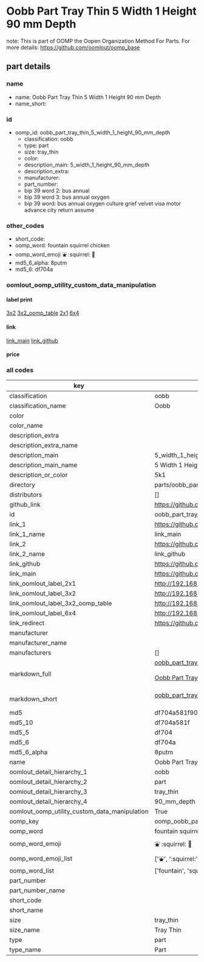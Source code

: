 # Oobb Part Tray Thin 5 Width 1 Height 90 mm Depth  

note: This is part of OOMP the Oopen Organization Method For Parts. For more details: https://github.com/oomlout/oomp_base

##  part details
  







### name
* name: Oobb Part Tray Thin 5 Width 1 Height 90 mm Depth
* name_short: 
### id
* oomp_id: oobb_part_tray_thin_5_width_1_height_90_mm_depth
  * classification: oobb
  * type: part
  * size: tray_thin
  * color: 
  * description_main: 5_width_1_height_90_mm_depth
  * description_extra: 
  * manufacturer: 
  * part_number: 
  * bip 39 word 2: bus annual
  * bip 39 word 3: bus annual oxygen
  * bip 39 word: bus annual oxygen culture grief velvet visa motor advance city return assume

### other_codes
* short_code: 
* oomp_word: fountain squirrel chicken
* oomp_word_emoji :fountain: :squirrel: :chicken:
* md5_6_alpha: 8putm
* md5_6: df704a






### oomlout_oomp_utility_custom_data_manipulation
#### label print
[3x2](http://192.168.1.245:1112/?label=oomp%208putm)
[3x2_oomp_table](http://192.168.1.108:1112/?label=oomp%208putm)
[2x1](http://192.168.1.242:1112/?label=oomp%208putm)
[6x4](http://192.168.1.55:1112/?label=oomp%208putm)    

#### link

[link_main](https://github.com/oomlout/oomlout_oomp_version_1_messy/tree/main/parts/oobb_part_tray_thin_5_width_1_height_90_mm_depth) [link_github](https://github.com/oomlout/oomlout_oomp_version_1_messy/tree/main/parts/oobb_part_tray_thin_5_width_1_height_90_mm_depth)                             

#### price







### all codes 
| key | value |  
| --- | --- |  
| classification | oobb |  
| classification_name | Oobb |  
| color |  |  
| color_name |  |  
| description_extra |  |  
| description_extra_name |  |  
| description_main | 5_width_1_height_90_mm_depth |  
| description_main_name | 5 Width 1 Height 90 mm Depth |  
| description_or_color | 5k1 |  
| directory | parts/oobb_part_tray_thin_5_width_1_height_90_mm_depth |  
| distributors | [] |  
| github_link | https://github.com/oomlout/oomlout_oomp_part_src/tree/main/parts/oobb_part_tray_thin_5_width_1_height_90_mm_depth |  
| id | oobb_part_tray_thin_5_width_1_height_90_mm_depth |  
| link_1 | https://github.com/oomlout/oomlout_oomp_version_1_messy/tree/main/parts/oobb_part_tray_thin_5_width_1_height_90_mm_depth |  
| link_1_name | link_main |  
| link_2 | https://github.com/oomlout/oomlout_oomp_version_1_messy/tree/main/parts/oobb_part_tray_thin_5_width_1_height_90_mm_depth |  
| link_2_name | link_github |  
| link_github | https://github.com/oomlout/oomlout_oomp_version_1_messy/tree/main/parts/oobb_part_tray_thin_5_width_1_height_90_mm_depth |  
| link_main | https://github.com/oomlout/oomlout_oomp_version_1_messy/tree/main/parts/oobb_part_tray_thin_5_width_1_height_90_mm_depth |  
| link_oomlout_label_2x1 | http://192.168.1.242:1112/?label=oomp%208putm |  
| link_oomlout_label_3x2 | http://192.168.1.245:1112/?label=oomp%208putm |  
| link_oomlout_label_3x2_oomp_table | http://192.168.1.108:1112/?label=oomp%208putm |  
| link_oomlout_label_6x4 | http://192.168.1.55:1112/?label=oomp%208putm |  
| link_redirect | https://github.com/oomlout/oomlout_oomp_version_1_messy/tree/main/parts/oobb_part_tray_thin_5_width_1_height_90_mm_depth |  
| manufacturer |  |  
| manufacturer_name |  |  
| manufacturers | [] |  
| markdown_full | [oobb_part_tray_thin_5_width_1_height_90_mm_depth](none)<br>[](none)<br>[Oobb Part Tray Thin 5 Width 1 Height 90 Mm Depth](none)<br><br> |  
| markdown_short | [oobb_part_tray_thin_5_width_1_height_90_mm_depth](none)<br><br> |  
| md5 | df704a581f907e97c83343593c8258f7 |  
| md5_10 | df704a581f |  
| md5_5 | df704 |  
| md5_6 | df704a |  
| md5_6_alpha | 8putm |  
| name | Oobb Part Tray Thin 5 Width 1 Height 90 mm Depth |  
| oomlout_detail_hierarchy_1 | oobb |  
| oomlout_detail_hierarchy_2 | part |  
| oomlout_detail_hierarchy_3 | tray_thin |  
| oomlout_detail_hierarchy_4 | 90_mm_depth |  
| oomlout_oomp_utility_custom_data_manipulation | True |  
| oomp_key | oomp_oobb_part_tray_thin_5_width_1_height_90_mm_depth |  
| oomp_word | fountain squirrel chicken |  
| oomp_word_emoji | :fountain: :squirrel: :chicken: |  
| oomp_word_emoji_list | [':fountain:', ':squirrel:', ':chicken:'] |  
| oomp_word_list | ['fountain', 'squirrel', 'chicken'] |  
| part_number |  |  
| part_number_name |  |  
| short_code |  |  
| short_name |  |  
| size | tray_thin |  
| size_name | Tray Thin |  
| type | part |  
| type_name | Part |  
